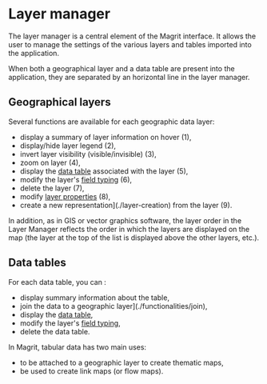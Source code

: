 # Layer manager

The layer manager is a central element of the Magrit interface. It allows the user to manage the settings of the
various layers and tables imported into the application.

<ZoomImg
    src="/layer-manager.png"
    alt="Layer manager"
    caption="Layer manager"
/>

When both a geographical layer and a data table are present into the application,
they are separated by an horizontal line in the layer manager.

## Geographical layers


Several functions are available for each geographic data layer:

- display a summary of layer information on hover (1),
- display/hide layer legend (2),
- invert layer visibility (visible/invisible) (3),
- zoom on layer (4),
- display the [data table](./data-table) associated with the layer (5),
- modify the layer's [field typing](./typing) (6),
- delete the layer (7),
- modify [layer properties](./layer-properties) (8),
- create a new representation](./layer-creation) from the layer (9).

<ZoomImg
    src="/layer-manager-item.png"
    alt="Available functionalities for each layer"
    caption="Available functionalities for each layer"
/>

In addition, as in GIS or vector graphics software, the layer order in the Layer Manager
reflects the order in which the layers are displayed on the map
(the layer at the top of the list is displayed above the other layers, etc.).


## Data tables

For each data table, you can :

- display summary information about the table,
- join the data to a geographic layer](./functionalities/join),
- display the [data table](./data-table),
- modify the layer's [field typing](./typing),
- delete the data table.

In Magrit, tabular data has two main uses:

- to be attached to a geographic layer to create thematic maps,
- be used to create link maps (or flow maps).


